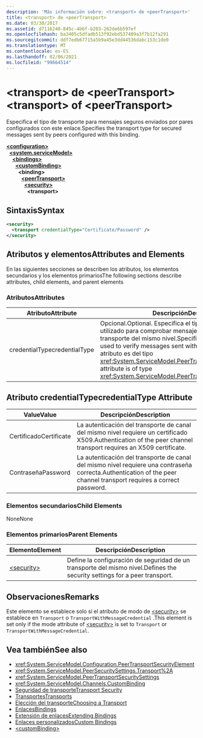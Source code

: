 ```yaml
---
description: 'Más información sobre: <transport> de <peerTransport>'
title: <transport> de <peerTransport>
ms.date: 03/30/2017
ms.assetid: d7116240-845c-4b6f-b203-262de6b597ef
ms.openlocfilehash: ba3405c5dfadb513f92ebd537409a3f7b12fa291
ms.sourcegitcommit: ddf7edb67715a5b9a45e3dd44536dabc153c1de0
ms.translationtype: MT
ms.contentlocale: es-ES
ms.lasthandoff: 02/06/2021
ms.locfileid: "99664514"
---
```

# <a name="transport-of-peertransport"></a><span data-ttu-id="ba3c9-103">\<transport> de \<peerTransport></span><span class="sxs-lookup"><span data-stu-id="ba3c9-103">\<transport> of \<peerTransport></span></span>

<span data-ttu-id="ba3c9-104">Especifica el tipo de transporte para mensajes seguros enviados por pares configurados con este enlace.</span><span class="sxs-lookup"><span data-stu-id="ba3c9-104">Specifies the transport type for secured messages sent by peers configured with this binding.</span></span>  
  
[**\<configuration>**](../configuration-element.md)\
&nbsp;&nbsp;[**\<system.serviceModel>**](system-servicemodel.md)\
&nbsp;&nbsp;&nbsp;&nbsp;[**\<bindings>**](bindings.md)\
&nbsp;&nbsp;&nbsp;&nbsp;&nbsp;&nbsp;[**\<customBinding>**](custombinding.md)\
&nbsp;&nbsp;&nbsp;&nbsp;&nbsp;&nbsp;&nbsp;&nbsp;**\<binding>**\
&nbsp;&nbsp;&nbsp;&nbsp;&nbsp;&nbsp;&nbsp;&nbsp;&nbsp;&nbsp;[**\<peerTransport>**](peertransport.md)\
&nbsp;&nbsp;&nbsp;&nbsp;&nbsp;&nbsp;&nbsp;&nbsp;&nbsp;&nbsp;&nbsp;&nbsp;[**\<security>**](security-of-peertransport.md)\
&nbsp;&nbsp;&nbsp;&nbsp;&nbsp;&nbsp;&nbsp;&nbsp;&nbsp;&nbsp;&nbsp;&nbsp;&nbsp;&nbsp;**\<transport>**  
  
## <a name="syntax"></a><span data-ttu-id="ba3c9-105">Sintaxis</span><span class="sxs-lookup"><span data-stu-id="ba3c9-105">Syntax</span></span>  
  
```xml  
<security>
  <transport credentialType="Certificate/Password" />
</security>
```  
  
## <a name="attributes-and-elements"></a><span data-ttu-id="ba3c9-106">Atributos y elementos</span><span class="sxs-lookup"><span data-stu-id="ba3c9-106">Attributes and Elements</span></span>  

 <span data-ttu-id="ba3c9-107">En las siguientes secciones se describen los atributos, los elementos secundarios y los elementos primarios</span><span class="sxs-lookup"><span data-stu-id="ba3c9-107">The following sections describe attributes, child elements, and parent elements</span></span>  
  
### <a name="attributes"></a><span data-ttu-id="ba3c9-108">Atributos</span><span class="sxs-lookup"><span data-stu-id="ba3c9-108">Attributes</span></span>  
  
|<span data-ttu-id="ba3c9-109">Atributo</span><span class="sxs-lookup"><span data-stu-id="ba3c9-109">Attribute</span></span>|<span data-ttu-id="ba3c9-110">Descripción</span><span class="sxs-lookup"><span data-stu-id="ba3c9-110">Description</span></span>|  
|---------------|-----------------|  
|<span data-ttu-id="ba3c9-111">credentialType</span><span class="sxs-lookup"><span data-stu-id="ba3c9-111">credentialType</span></span>|<span data-ttu-id="ba3c9-112">Opcional.</span><span class="sxs-lookup"><span data-stu-id="ba3c9-112">Optional.</span></span> <span data-ttu-id="ba3c9-113">Especifica el tipo de credenciales utilizado para comprobar mensajes enviados con el transporte del mismo nivel.</span><span class="sxs-lookup"><span data-stu-id="ba3c9-113">Specifies the type of credentials used to verify messages sent with the peer transport.</span></span> <span data-ttu-id="ba3c9-114">Este atributo es del tipo <xref:System.ServiceModel.PeerTransportCredentialType>.</span><span class="sxs-lookup"><span data-stu-id="ba3c9-114">This attribute is of type <xref:System.ServiceModel.PeerTransportCredentialType>.</span></span>|  
  
## <a name="credentialtype-attribute"></a><span data-ttu-id="ba3c9-115">Atributo credentialType</span><span class="sxs-lookup"><span data-stu-id="ba3c9-115">credentialType Attribute</span></span>  
  
|<span data-ttu-id="ba3c9-116">Value</span><span class="sxs-lookup"><span data-stu-id="ba3c9-116">Value</span></span>|<span data-ttu-id="ba3c9-117">Descripción</span><span class="sxs-lookup"><span data-stu-id="ba3c9-117">Description</span></span>|  
|-----------|-----------------|  
|<span data-ttu-id="ba3c9-118">Certificado</span><span class="sxs-lookup"><span data-stu-id="ba3c9-118">Certificate</span></span>|<span data-ttu-id="ba3c9-119">La autenticación del transporte de canal del mismo nivel requiere un certificado X509.</span><span class="sxs-lookup"><span data-stu-id="ba3c9-119">Authentication of the peer channel transport requires an X509 certificate.</span></span>|  
|<span data-ttu-id="ba3c9-120">Contraseña</span><span class="sxs-lookup"><span data-stu-id="ba3c9-120">Password</span></span>|<span data-ttu-id="ba3c9-121">La autenticación del transporte de canal del mismo nivel requiere una contraseña correcta.</span><span class="sxs-lookup"><span data-stu-id="ba3c9-121">Authentication of the peer channel transport requires a correct password.</span></span>|  
  
### <a name="child-elements"></a><span data-ttu-id="ba3c9-122">Elementos secundarios</span><span class="sxs-lookup"><span data-stu-id="ba3c9-122">Child Elements</span></span>  

 <span data-ttu-id="ba3c9-123">None</span><span class="sxs-lookup"><span data-stu-id="ba3c9-123">None</span></span>  
  
### <a name="parent-elements"></a><span data-ttu-id="ba3c9-124">Elementos primarios</span><span class="sxs-lookup"><span data-stu-id="ba3c9-124">Parent Elements</span></span>  
  
|<span data-ttu-id="ba3c9-125">Elemento</span><span class="sxs-lookup"><span data-stu-id="ba3c9-125">Element</span></span>|<span data-ttu-id="ba3c9-126">Descripción</span><span class="sxs-lookup"><span data-stu-id="ba3c9-126">Description</span></span>|  
|-------------|-----------------|  
|[\<security>](security-of-peertransport.md)|<span data-ttu-id="ba3c9-127">Define la configuración de seguridad de un transporte del mismo nivel.</span><span class="sxs-lookup"><span data-stu-id="ba3c9-127">Defines the security settings for a peer transport.</span></span>|  
  
## <a name="remarks"></a><span data-ttu-id="ba3c9-128">Observaciones</span><span class="sxs-lookup"><span data-stu-id="ba3c9-128">Remarks</span></span>  

 <span data-ttu-id="ba3c9-129">Este elemento se establece solo si el atributo de modo de [\<security>](security-of-peertransport.md) se establece en `Transport` o `TransportWithMessageCredential` .</span><span class="sxs-lookup"><span data-stu-id="ba3c9-129">This element is set only if the mode attribute of [\<security>](security-of-peertransport.md) is set to `Transport` or `TransportWithMessageCredential`.</span></span>  
  
## <a name="see-also"></a><span data-ttu-id="ba3c9-130">Vea también</span><span class="sxs-lookup"><span data-stu-id="ba3c9-130">See also</span></span>

- <xref:System.ServiceModel.Configuration.PeerTransportSecurityElement>
- <xref:System.ServiceModel.PeerSecuritySettings.Transport%2A>
- <xref:System.ServiceModel.PeerTransportSecuritySettings>
- <xref:System.ServiceModel.Channels.CustomBinding>
- [<span data-ttu-id="ba3c9-131">Seguridad de transporte</span><span class="sxs-lookup"><span data-stu-id="ba3c9-131">Transport Security</span></span>](../../../wcf/feature-details/transport-security.md)
- [<span data-ttu-id="ba3c9-132">Transportes</span><span class="sxs-lookup"><span data-stu-id="ba3c9-132">Transports</span></span>](../../../wcf/feature-details/transports.md)
- [<span data-ttu-id="ba3c9-133">Elección del transporte</span><span class="sxs-lookup"><span data-stu-id="ba3c9-133">Choosing a Transport</span></span>](../../../wcf/feature-details/choosing-a-transport.md)
- [<span data-ttu-id="ba3c9-134">Enlaces</span><span class="sxs-lookup"><span data-stu-id="ba3c9-134">Bindings</span></span>](../../../wcf/bindings.md)
- [<span data-ttu-id="ba3c9-135">Extensión de enlaces</span><span class="sxs-lookup"><span data-stu-id="ba3c9-135">Extending Bindings</span></span>](../../../wcf/extending/extending-bindings.md)
- [<span data-ttu-id="ba3c9-136">Enlaces personalizados</span><span class="sxs-lookup"><span data-stu-id="ba3c9-136">Custom Bindings</span></span>](../../../wcf/extending/custom-bindings.md)
- [\<customBinding>](custombinding.md)
